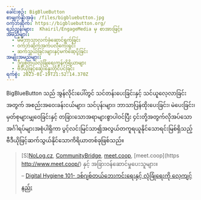 ```yaml
---
ခေါင်းစဥ်: BigBlueButton
စာမျက်နှာအဖုံ: /files/bigbluebutton.jpg
ဝက်ဘ်ဆိုက်: https://bigbluebutton.org/
ရည်ညွှန်းများ:  Khairil/EngageMedia မှ စာအားဖြင့်။
အမည်များ:
  - မိမိဘာသာလက်ခံဆောင်ရွက်ခြင်း
  - ဝက်ဘ်ဆိုက်အက်ပလီကေးရှင်း
  - ဆက်သွယ်ခြင်းများနှင့်မက်ဆေ့ပို့ခြင်း
အမျိုးအမည်များ:
  - ဒီဂျစ်တယ်လုံခြုံရေးကွန်ကိရိယာများ
  - ဗီဒီယိုဖြင့်ဆွေးနွေးတိုင်ပင်ခြင်း
ရက်စွဲ: 2023-01-19T21:52:14.370Z
---
```

BigBlueButton သည် အွန်လိုင်းပေါ်တွင် သင်တန်းပေးခြင်းနှင့် သင်ယူလေ့လာခြင်းအတွက် အစည်းအဝေးခန်းငယ်များ၊ သင်ပုန်းများ၊ ဘာသာပြန်ထိုးပေးခြင်း၊ မဲပေးခြင်း၊ မှတ်စုများမျှဝေခြင်းနှင့် တခြားသောအရာများစွာပါဝင်ပြီး ၄င်းတို့အတွက်လိုအပ်သောအင်္ဂါရပ်များအစုံပါရှိကာ ပွင့်လင်းမြင်သာ၍အလွယ်တကူရယူနိုင်သောရင်းမြစ်ရှိသည့် ဗီဒီယိုဖြင့်ဆက်သွယ်နိုင်သောကိရိယာတစ်ခုဖြစ်သည်။

> \[S][NoLog.cz](https://call.nolog.cz/), [CommunityBridge](https://communitybridge.com/), [meet.coop](https://communitybridge.com/), [meet.coop](https http://www.meet.coop/) နှင့် အခြားဝန်ဆောင်မှုပေးသူများ။\
> – [Digital Hygiene 101- ဒစ်ဂျစ်တယ်ဘေးကင်းရေးနှင့် လုံခြုံရေးကို လေ့ကျင့်နည်း
](https://engagemedia.org/2022/digital-hygiene-safety-security/)
